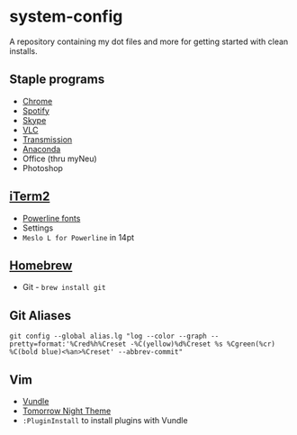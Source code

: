# system-config
A repository containing my dot files and more for getting started with clean installs.

## Staple programs
* [Chrome](https://support.google.com/chrome/answer/95346?co=GENIE.Platform%3DDesktop&hl=en)
* [Spotify](https://www.spotify.com/us/download/other/)
* [Skype](https://www.skype.com/en/download-skype/skype-for-computer/)
* [VLC](http://www.videolan.org/vlc/index.html)
* [Transmission](https://transmissionbt.com/)
* [Anaconda](https://docs.continuum.io/anaconda/install)
* Office (thru myNeu)
* Photoshop

## [iTerm2](https://www.iterm2.com/)
* [Powerline fonts](https://github.com/powerline/fonts) 
* Settings
 * `Meslo L for Powerline` in 14pt

## [Homebrew](https://brew.sh/)
* Git - `brew install git`

## Git Aliases

    git config --global alias.lg "log --color --graph --pretty=format:'%Cred%h%Creset -%C(yellow)%d%Creset %s %Cgreen(%cr) %C(bold blue)<%an>%Creset' --abbrev-commit"

## Vim
* [Vundle](https://github.com/VundleVim/Vundle.vim)
* [Tomorrow Night Theme](https://github.com/chriskempson/vim-tomorrow-theme/blob/master/colors/Tomorrow-Night.vim)
* `:PluginInstall` to install plugins with Vundle
